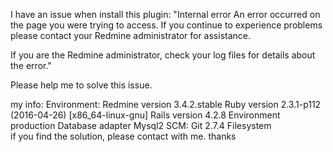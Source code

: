 I have an issue when install this plugin:
"Internal error
An error occurred on the page you were trying to access.
If you continue to experience problems please contact your Redmine administrator for assistance.

If you are the Redmine administrator, check your log files for details about the error."


Please help me to solve this issue.

my info:
Environment:
  Redmine version                3.4.2.stable
  Ruby version                   2.3.1-p112 (2016-04-26) [x86_64-linux-gnu]
  Rails version                  4.2.8
  Environment                    production
  Database adapter               Mysql2
SCM:
  Git                            2.7.4
  Filesystem                     
  if you find the solution, please contact with me.
  thanks
